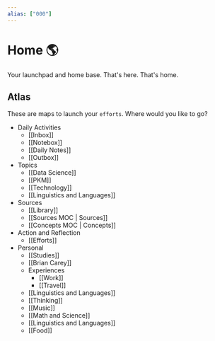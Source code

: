 ```yaml
---
alias: ["000"]
---
```

# Home 🌎
Your launchpad and home base. That's here. That's home.

## Atlas 

These are maps to launch your `efforts`. Where would you like to go?

- Daily Activities
	- [[Inbox]]
	- [[Notebox]]
	- [[Daily Notes]]
	- [[Outbox]]
- Topics
	- [[Data Science]]
	- [[PKM]]
	- [[Technology]]
	- [[Linguistics and Languages]]
- Sources
	- [[Library]]
	- [[Sources MOC | Sources]]
	- [[Concepts MOC | Concepts]]
- Action and Reflection
	- [[Efforts]]
- Personal
	- [[Studies]]
	- [[Brian Carey]]
	- Experiences
		- [[Work]]
		- [[Travel]]
	- [[Linguistics and Languages]]
	- [[Thinking]]
	- [[Music]]
	- [[Math and Science]]
	- [[Linguistics and Languages]]
	- [[Food]]

